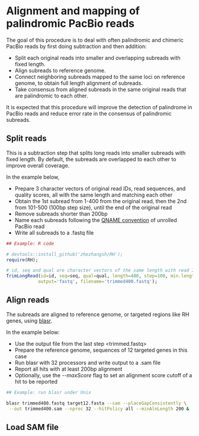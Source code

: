 # Alignment and mapping of palindromic PacBio reads

The goal of this procedure is to deal with often palindromic and chimeric PacBio reads by first doing subtraction and then addition:

  - Split each original reads into smaller and overlapping subreads with fixed length.
  - Align subreads to reference genome.
  - Connect neighboring subreads mapped to the same loci on reference genome, to obtain full length alignment of subreads. 
  - Take consensus from aligned subreads in the same original reads that are palindromic to each other.
  
It is expected that this procedure will improve the detection of palindrome in PacBio reads and reduce error rate in the consensus of palindromic subreads.

## Split reads

This is a subtraction step that splits long reads into smaller subreads with fixed length. By default, the subreads are overlapped to each other to improve overall coverage. 

In the example below, 

  - Prepare 3 character vectors of original read IDs, read sequences, and quality scores, all with the same length and matching each other
  - Obtain the 1st subread from 1-400 from the original read, then the 2nd from 101-500 (100bp step size), until the end of the original read
  - Remove subreads shorter than 200bp
  - Name each subreads following the [QNAME convention](https://pacbiofileformats.readthedocs.io/en/3.0/BAM.html#qname-convention) of unrolled PacBio read
  - Write all subreads to a .fastq file

```r
## Example: R code

# devtools::install_github('zhezhangsh/RH');
require(RH);

# id, seq and qual are character vectors of the same length with read IDs, sequences, quality scores
TrimLongRead(id=id, seq=seq, qual=qual, length=400, step=100, min.length=200,
            output='fastq', filename='trimmed400.fastq');
```

## Align reads

The subreads are aligned to reference genome, or targeted regions like RH genes, using [blasr](https://github.com/PacificBiosciences/blasr). 

In the example below: 

  - Use the output file from the last step <trimmed.fastq>
  - Prepare the reference genome, sequences of 12 targeted genes in this case
  - Run blasr with 32 processors and write output to a .sam file
  - Report all hits with at least 200bp alignment
  - Optionally, use the _--maxScore_ flag to set an alignment score cutoff of a hit to be reported
  
```sh
## Example: run blasr under Unix

blasr trimmed400.fastq target12.fasta --sam --placeGapConsistently \
 --out trimmed400.sam --nproc 32 --hitPolicy all --minAlnLength 200 &
```

## Load SAM file


